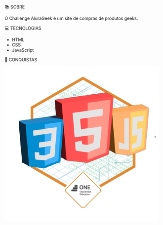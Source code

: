 📚 SOBRE

O Challenge AluraGeek é um site de compras de produtos geeks.

💻 TECNOLOGIAS

- HTML
- CSS
- JavaScript

🥇 CONQUISTAS

<img src="./assets/badge.png">
